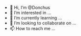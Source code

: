 - 👋 Hi, I’m @Donchus
- 👀 I’m interested in ...
- 🌱 I’m currently learning ...
- 💞️ I’m looking to collaborate on ...
- 📫 How to reach me ...

<!---
Donchus/Donchus is a ✨ special ✨ repository because its `README.md` (this file) appears on your GitHub profile.
You can click the Preview link to take a look at your changes.
--->
